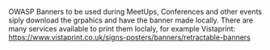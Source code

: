OWASP Banners to be used during MeetUps, Conferences and other events
siply download the grpahics and have the banner made locally. There are many services available to print them loclaly, for example Vistaprint: https://www.vistaprint.co.uk/signs-posters/banners/retractable-banners
